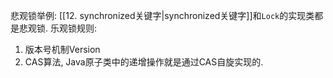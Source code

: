 悲观锁举例: [[12. synchronized关键字|synchronized关键字]]和`Lock`的实现类都是悲观锁.
乐观锁规则: 
1. 版本号机制Version
2. CAS算法, Java原子类中的递增操作就是通过CAS自旋实现的.